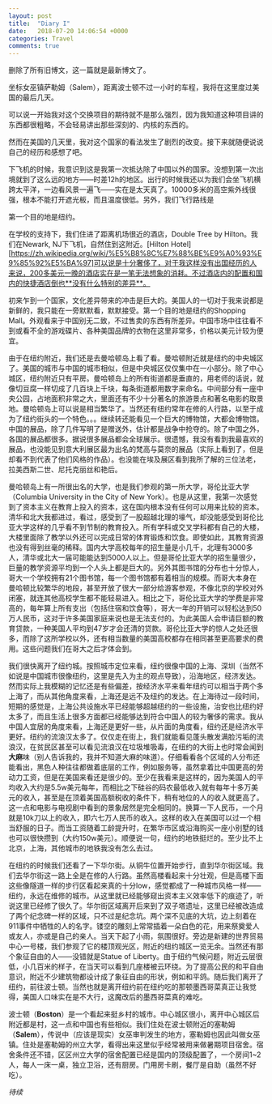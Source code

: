 ```yaml
---
layout: post
title:  "Diary I"
date:   2018-07-20 14:06:54 +0000
categories: Travel
comments: true
---
```


删除了所有旧博文，这一篇就是最新博文了。

坐标女巫镇萨勒姆（Salem），距离波士顿不过一小时的车程，我将在这里度过美国的最后几天。

可以说一开始我对这个交换项目的期待就不是那么强烈，因为我知道这种项目讲的东西都很粗略，不会轻易讲出那些深刻的、内核的东西的。

然而在美国的几天里，我对这个国家的看法发生了剧烈的改变。接下来就随便说说自己的经历和感想了吧。

下飞机的时候，我意识到这是我第一次抵达除了中国以外的国家。没想到第一次出境就到了这么远的地方——时差12h的地区。出行的时候我还以为我们会坐飞机横跨太平洋，一边看风景一遍飞——实在是太天真了。10000多米的高空紫外线很强，根本不能打开遮光板，而且温度很低。另外，我们飞行路线是

第一个目的地是纽约。

在学校的支持下，我们住进了距离机场很近的酒店，Double Tree by Hilton。我们在Newark, NJ下飞机，自然住到这附近。[Hilton Hotel][https://zh.wikipedia.org/wiki/%E5%B8%8C%E7%88%BE%E9%A0%93%E9%85%92%E5%BA%97]可以说是十分奢侈了，对于我这样没有出国经历的人来说，200多美元一晚的酒店实在是一笔无法想象的消耗。不过酒店内的配置和国内的快捷酒店倒也**没有什么特别的差异**。

初来乍到一个国家，文化差异带来的冲击是巨大的。美国人的一切对于我来说都是新鲜的，我只能在一旁默默看，默默接受。第一个目的地是纽约的Shopping Mall。外观看来于中国别无二致，不过售卖的东西有所差异。中国市场中往往看不到或看不全的游戏碟片、各种美国品牌的衣物在这里非常多，价格以美元计较为便宜。

由于在纽约附近，我们还是去曼哈顿岛上看了看。曼哈顿附近就是纽约的中央城区了。美国的城市与中国的城市相似，但是中央城区仅仅集中在一小部分。除了中心城区，纽约附近只有平房。曼哈顿岛上的所有街道都是垂直的，用老师的话说，就像切豆腐一样切成了几百块上千块，每条街道都用数字来命名。中间部分有一座中央公园，占地面积非常之大，里面还有不少十分著名的旅游景点和著名电影的取景地。曼哈顿岛上可以说是相当繁华了。当然还有纽约常年在修的人行路，以至于成为了纽约街头的一个特色。。。继续转还能看见一个巨大的博物馆，大都会博物馆。中国的展品，除了几件写明了是赠送外，估计都是战争中抢夺的。除了中国之外，各国的展品都很多。据说很多展品都会全球展示。很遗憾，我没有看到我最喜欢的展品，也没能见到意大利展区最为出名的梵高与莫奈的展品（实际上看到了，但是却看不到代表了他们风格的作品）。也没能在埃及展区看到我所了解的三位法老，拉美西斯二世、尼托克丽丝和艳后。

曼哈顿岛上有一所很出名的大学，也是我们参观的第一所大学，哥伦比亚大学（Columbia University in the City of New York）。也是从这里，我第一次感觉到了资本主义在教育上投入的资本，这在国内根本没有任何可以用来比较的资本。清华和北大我都进过，看过，感受到了一股超越北理的壕气，却没能感受到哥伦比亚大学这样的几乎看不到节制的教育投入。所有学科或交叉学科都有自己的大楼，大楼里面除了教学以外还可以完成日常的体育锻炼和饮食。即使如此，其教育资源也没有得到丝毫的稀释。国内大学高校每年的招生量是小几千，北理有3000多人，清华或北大一届可能能达到5000人以上。但是哥伦比亚大学的招生量很少，巨量的教学资源平均到一个人头上都是巨大的。另外其图书馆的分布也十分惊人，哥大一个学校拥有21个图书馆，每一个图书馆都有着相当的规模。而哥大本身在曼哈顿比较繁华的地段，甚至开放了很大一部分给游客参观，不像北京的学校对外闭塞，就连其他高校学生都不能轻易进入。相比之下，哥伦比亚大学的学费是非常高的，每年算上所有支出（包括住宿和饮食等），哥大一年的开销可以轻松达到50万人民币，这对于许多美国家庭来说也是无法支付的。为此美国人会申请巨额的教育贷款，一种美国人平均到47岁才会还清的贷款。哥伦比亚大学的惊人之处还很多，而除了这所学校以外，还有相当数量的美国高校都存在相同甚至更高要求的费用。这些问题我们在哥大之后才体会到。

我们很快离开了纽约城。按照城市定位来看，纽约很像中国的上海、深圳（当然不如说是中国城市很像纽约，这里是先入为主的观点导致），沿海地区，经济发达。然而实际上我模糊的记忆还是有些偏差，按经济水平来看年纽约可以相当于两个多上海了，而从其他角度来看，上海还是远不及纽约的发达。在上海待过一段时间，短期的感觉是，上海公共设施水平已经能够超越纽约的一些设施，治安也比纽约好太多了，而且生活上很多方面都已经能够达到符合中国人的较为奢侈的需求。我从中国人宜居的角度来看，上海还是更好一些，从片面的角度看，纽约还是经济水平更好。纽约的流浪汉太多了。仅仅走在街上，我们就能看见蓬头散发满脸污垢的流浪汉，在贫民区甚至可以看见流浪汉在垃圾堆吸毒，在纽约的大街上也时常会闻到**大麻**味（别人告诉我的，我并不知道大麻的味道）。仔细看看各个区域的人分布还能看出，黑色人种往往都做着底层的工作，例如服务等，虽然拿着比中国更高的劳动力工资，但是在美国来看还是很少的。至少在我看来是这样的，因为美国人的平均收入大约是5.5w美元每年，而相比之下硅谷的码农最低收入就有每年十多万美元的收入，甚至是在顶着美国高额税收的条件下，稍有地位的人的收入就更高了。这一点和电影与电视剧中看到的景象居然是完全相同的。换算一下人民币，一个月就是10k刀以上的收入，即六七万人民币的收入。这样的收入在美国可以过一个相当舒服的日子。而当工资随着工龄提升时，在繁华市区或沿海购买一座小别墅的钱也可以很快攒到（大约150w美元）。顺便说一句，纽约的地铁挺烂的。至少比不上北京，上海，其他城市的地铁我没有怎么去过。

在纽约的时候我们还看了一下华尔街。从铜牛位置开始步行，直到华尔街区域。我们去华尔街这一路上全是在修的人行路。虽然高楼看起来十分壮观，但是高楼下面这些像隧道一样的步行区看起来真的十分low，感觉都成了一种城市风格一样——纽约，永远在维修的城市。从这里就已经能够窥出资本主义效率低下的痕迹了，听说这里已经修了很久了。华尔街区域离开后来到了双子塔遗址，这里已经被改造成了两个纪念碑一样的区域，只不过是纪念坑。两个深不见底的大坑，边上刻着在911事件中牺牲的人的名字。镂空的雕刻上常常插着一朵白色的花，用来祭奠爱人或友人，亦或是自己的亲人。当天下起了小雨，氛围很好。旁边是新建的世界贸易中心一号楼，我们参观了它的楼顶观光区，附近的纽约城区一览无余。当然还有那个象征自由的人——没错就是Statue of Liberty。由于纽约气候问题，附近云层很低，小几百米的样子，在当天可以看到几座楼被云环绕。为了提高公民的和平自由意识，附近不少建筑物都设计成了象征自由的形状，例如和平鸽。随后我们离开了纽约，前往波士顿。当然也就是离开纽约前在纽约吃的那顿墨西哥菜真正让我觉得，美国人口味实在是不大行，这魔改后的墨西哥菜真的难吃。

波士顿（**Boston**）是一个看起来挺乡村的城市。中心城区很小，离开中心城区后附近都是村，这一点和中国也有些相似。我们住处在波士顿附近的塞勒姆（**Salem**），传说中（应该是现实）女巫审判发生的地方，塞勒姆也因此叫做女巫镇。住处是塞勒姆的州立大学，看得出来这里似乎经常被用来做暑期项目宿舍。宿舍条件还不错，区区州立大学的宿舍配置已经是国内的顶级配置了，一个房间1~2人，每人一床一桌，独立卫浴，还有厨房。门用房卡刷，餐厅是自助（虽然不好吃）。

*待续*

